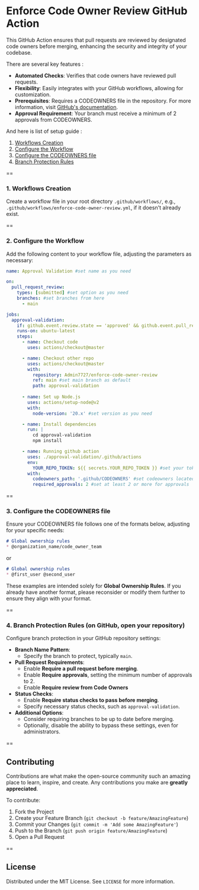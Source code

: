 # Enforce Code Owner Review GitHub Action

This GitHub Action ensures that pull requests are reviewed by designated code owners before merging, enhancing the security and integrity of your codebase.

There are several key features :

- **Automated Checks**: Verifies that code owners have reviewed pull requests.
- **Flexibility**: Easily integrates with your GitHub workflows, allowing for customization.
- **Prerequisites**: Requires a CODEOWNERS file in the repository. For more information, visit [GitHub's documentation](https://docs.github.com/en/repositories/managing-your-repositorys-settings-and-features/customizing-your-repository/about-code-owners).
- **Approval Requirement**: Your branch must receive a minimum of 2 approvals from CODEOWNERS.

And here is list of setup guide :
1. [Workflows Creation](https://github.com/Admin7727/enforce-code-owner-review?tab=readme-ov-file#1-workflows-creation)
2. [Configure the Workflow](https://github.com/Admin7727/enforce-code-owner-review?tab=readme-ov-file#2-configure-the-workflow)
3. [Configure the CODEOWNERS file](https://github.com/Admin7727/enforce-code-owner-review?tab=readme-ov-file#3-configure-the-codeowners-file)
4. [Branch Protection Rules](https://github.com/Admin7727/enforce-code-owner-review?tab=readme-ov-file#4-branch-protection-rules-on-github-open-your-repository)

==

### 1. Workflows Creation
Create a workflow file in your root directory `.github/workflows/`, e.g., `.github/workflows/enforce-code-owner-review.yml`, if it doesn't already exist.

==

### 2. Configure the Workflow
Add the following content to your workflow file, adjusting the parameters as necessary:
```yaml
name: Approval Validation #set name as you need

on:
  pull_request_review:
    types: [submitted] #set option as you need
    branches: #set branches from here
      - main

jobs:
  approval-validation: 
    if: github.event.review.state == 'approved' && github.event.pull_request.base.ref == 'main' #set validation again here (types and branches)
    runs-on: ubuntu-latest
    steps:
      - name: Checkout code
        uses: actions/checkout@master

      - name: Checkout other repo
        uses: actions/checkout@master
        with:
          repository: Admin7727/enforce-code-owner-review
          ref: main #set main branch as default
          path: approval-validation
      
      - name: Set up Node.js
        uses: actions/setup-node@v2
        with:
          node-version: '20.x' #set version as you need

      - name: Install dependencies
        run: |
          cd approval-validation
          npm install

      - name: Running github action
        uses: ./approval-validation/.github/actions
        env:
          YOUR_REPO_TOKEN: ${{ secrets.YOUR_REPO_TOKEN }} #set your token here
        with:
          codeowners_path: '.github/CODEOWNERS' #set codeowners located
          required_approvals: 2 #set at least 2 or more for approvals 
```

==

### 3. Configure the CODEOWNERS file
Ensure your CODEOWNERS file follows one of the formats below, adjusting for your specific needs:
```md
# Global ownership rules
* @organization_name/code_owner_team
```
or

```md
# Global ownership rules
* @first_user @second_user
```
These examples are intended solely for **Global Ownership Rules**. If you already have another format, please reconsider or modify them further to ensure they align with your format.

==

### 4. Branch Protection Rules (on GitHub, open your repository)
Configure branch protection in your GitHub repository settings:
- **Branch Name Pattern**:
  - Specify the branch to protect, typically `main`.
- **Pull Request Requirements**:
  - Enable **Require a pull request before merging**.
  - Enable **Require approvals**, setting the minimum number of approvals to 2.
  - Enable **Require review from Code Owners**
- **Status Checks**:
  - Enable **Require status checks to pass before merging**.
  - Specify necessary status checks, such as `approval-validation`.
- **Additional Options**:
  - Consider requiring branches to be up to date before merging.
  - Optionally, disable the ability to bypass these settings, even for administrators.

==

## Contributing
Contributions are what make the open-source community such an amazing place to learn, inspire, and create. Any contributions you make are **greatly appreciated**.

To contribute:

1. Fork the Project
2. Create your Feature Branch (`git checkout -b feature/AmazingFeature`)
3. Commit your Changes (`git commit -m 'Add some AmazingFeature'`)
4. Push to the Branch (`git push origin feature/AmazingFeature`)
5. Open a Pull Request

==

## License
Distributed under the MIT License. See `LICENSE` for more information.
